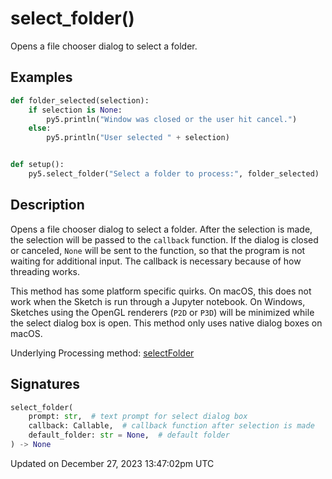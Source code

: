 # select_folder()

Opens a file chooser dialog to select a folder.

## Examples

<div class="example-table">

<div class="example-row"><div class="example-cell-image">

</div><div class="example-cell-code">

```python
def folder_selected(selection):
    if selection is None:
        py5.println("Window was closed or the user hit cancel.")
    else:
        py5.println("User selected " + selection)


def setup():
    py5.select_folder("Select a folder to process:", folder_selected)
```

</div></div>

</div>

## Description

Opens a file chooser dialog to select a folder. After the selection is made, the selection will be passed to the `callback` function. If the dialog is closed or canceled, `None` will be sent to the function, so that the program is not waiting for additional input. The callback is necessary because of how threading works.

This method has some platform specific quirks. On macOS, this does not work when the Sketch is run through a Jupyter notebook. On Windows, Sketches using the OpenGL renderers (`P2D` or `P3D`) will be minimized while the select dialog box is open. This method only uses native dialog boxes on macOS.

Underlying Processing method: [selectFolder](https://processing.org/reference/selectFolder_.html)

## Signatures

```python
select_folder(
    prompt: str,  # text prompt for select dialog box
    callback: Callable,  # callback function after selection is made
    default_folder: str = None,  # default folder
) -> None
```

Updated on December 27, 2023 13:47:02pm UTC
